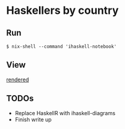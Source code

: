 # Haskellers by country

## Run

``` shell
$ nix-shell --command 'ihaskell-notebook'
```

## View

[rendered](./BRDS.ipynb)

## TODOs

* Replace HaskellR with ihaskell-diagrams
* Finish write up
